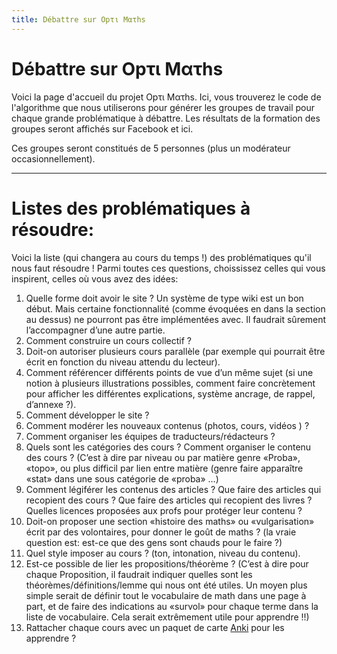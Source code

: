 ```yaml
---
title: Débattre sur Opτι Mατhs
---
```


# Débattre sur Opτι Mατhs

Voici la page d'accueil du projet Opτι Mατhs. Ici, vous trouverez le code de
l'algorithme que nous utiliserons pour générer les groupes de travail pour
chaque grande problématique à débattre. Les résultats de la formation des
groupes seront affichés sur Facebook et ici.

Ces groupes seront constitués de 5 personnes (plus un modérateur occasionnellement).

--------------

# Listes des problématiques à résoudre:
Voici la liste (qui changera au cours du temps !) des problématiques qu'il nous
faut résoudre ! Parmi toutes ces questions, choississez celles qui vous
inspirent, celles où vous avez des idées:

1. Quelle forme doit avoir le site ? Un système de type wiki est un bon début. Mais certaine fonctionnalité (comme évoquées en dans la section au dessus) ne pourront pas être implémentées avec. Il faudrait sûrement l’accompagner d’une autre partie.
2. Comment construire un cours collectif ?
3. Doit-on autoriser plusieurs cours parallèle (par exemple qui pourrait être écrit en fonction du niveau attendu du lecteur).
4. Comment référencer différents points de vue d’un même sujet (si une notion à plusieurs illustrations possibles, comment faire concrètement pour afficher les différentes explications, système ancrage, de rappel, d’annexe ?).
5. Comment développer le site ?
6. Comment modérer les nouveaux contenus (photos, cours, vidéos ) ?
7. Comment organiser les équipes de traducteurs/rédacteurs ?
8. Quels sont les catégories des cours ? Comment organiser le contenu des cours ? (C’est à dire par niveau ou  par matière genre «Proba», «topo», ou plus difficil par lien entre matière (genre faire apparaître «stat» dans une sous catégorie de «proba» …)
9. Comment légiférer les contenus des articles ? Que faire des articles qui recopient des cours ? Que faire des articles qui recopient des livres ? Quelles licences proposées aux profs pour protéger leur contenu ?
10. Doit-on proposer une section «histoire des maths» ou «vulgarisation» écrit par des volontaires, pour donner le goût de maths ? (la vraie question est: est-ce que des  gens sont chauds pour le faire ?)
11. Quel style imposer au cours ? (ton, intonation, niveau du contenu).
12. Est-ce possible de lier les propositions/théorème ? (C’est à dire pour chaque Proposition, il faudrait indiquer quelles sont les théorèmes/définitions/lemme qui nous ont été utiles. Un moyen plus simple serait de définir tout le vocabulaire de math dans une page à part, et de faire des indications au «survol» pour chaque terme dans la liste de vocabulaire. Cela serait extrêmement utile pour apprendre !!)
13. Rattacher chaque cours avec un paquet de carte [Anki](https://apps.ankiweb.net/) pour les apprendre ?
